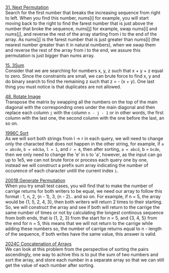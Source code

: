[31. Next Permutation](https://leetcode.com/problems/next-permutation/description/ "31. Next Permutation") <br>
Search for the first number that breaks the increasing sequence from right to left. When you find this number, nums[i] for example, you will start moving back to the right to find the farest number that is just above the number that broke the sequence, nums[j] for example, swap nums[i] and nums[j], and reverse the rest of the array starting from i to the end of the array.
As nums[j] is the farest number that is just greater than nums[i] (the nearest number greater than it in natural numbers), when we swap them and reverse the rest of the array from i to the end, we assure this permutation is just bigger than nums array.<br>

[15. 3Sum](https://leetcode.com/problems/3sum/description/ "15. 3Sum") <br>
Consider that we are searching for numbers x, y, z such that x + y + z equal to zero. Since the constraints are small, we can brute force to find x, y and do binary search to find the remaining z such that z = - (x + y). One last thing you must notice is that duplicates are not allowed.<br>

[48. Rotate Image](https://leetcode.com/problems/rotate-image/description/ "48. Rotate Image") <br>
Transpose the matrix by swapping all the numbers on the top of the main diagonal with the corresponding ones under the main diagonal and then replace each column `j` with the column `n - j - 1` or in other words, the first column with the last one, the second column with the one before the last, an so on.<br>

[1996C Sort](https://codeforces.com/contest/1996/problem/C "1996C Sort") <br>
As we will sort both strings from l -> r in each query, we will need to change only the characted that does not happen in the other string, for example, if `a = abcde`, `b = edcba`, `l = 1`, and `r = 4`, then after sorting, `a = abcd`, b = `bcde`, then we only need to change the 'e' in `b` to 'a', however, as the input can go up to 1e5, we can not brute force or process each query one by one, instead we will construct a prefix sum array indicating the number of occurence of each character untill the current index `i`.
<br>

[2001B Generate Permutation](https://codeforces.com/contest/2001/problem/B "2001B Generate Permutation") <br>
When you try small test cases, you will find that to make the number of carrige returns for both writers to be equal, we need our array to follow this format : 1, n, 2, (n - 1), 3, (n - 2).. and so on. For example, if n = 5, the array would be {1, 5, 2, 4, 3}, then both writers will return 2 times to their starting. So, we will construct the array and see if both will return to the carrige the same number of times or not by calculating the longest continous sequence from both ends, that is {1, 2, 3} from the start for n = 5, and {3, 4, 5} from the end for n = 5, this means that we will not return to the carrige while adding these numbers so, the number of carrige returns equal to n - length of the sequence, if both writes have the same value, this answer is valid.
<br>

[2024C Concatenation of Arrays](https://codeforces.com/contest/2024/problem/C "2024C Concatenation of Arrays") <br>
We can look at this problem from the perspective of sorting the pairs ascendingly, one way to achive this is to put 
the sum of two numbers and sort the array, and store each number in a separate array so that we can still get the value of 
each number after sorting.
<br>
